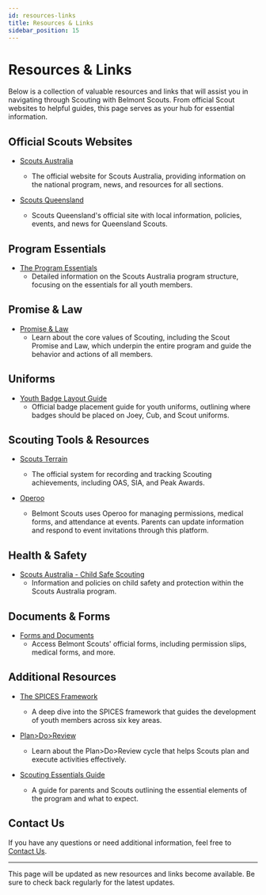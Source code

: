 ```yaml
---
id: resources-links
title: Resources & Links
sidebar_position: 15
---
```


# Resources & Links

Below is a collection of valuable resources and links that will assist you in navigating through Scouting with Belmont Scouts. From official Scout websites to helpful guides, this page serves as your hub for essential information.

## Official Scouts Websites

- [Scouts Australia](https://scouts.com.au)
  - The official website for Scouts Australia, providing information on the national program, news, and resources for all sections.

- [Scouts Queensland](https://scoutsqld.com.au)
  - Scouts Queensland's official site with local information, policies, events, and news for Queensland Scouts.

## Program Essentials

- [The Program Essentials](https://scouts.com.au/blog/2019/03/28/the-program-essentials/)
  - Detailed information on the Scouts Australia program structure, focusing on the essentials for all youth members.

## Promise & Law

- [Promise & Law](https://scouts.com.au/about/what-is-scouting/promise-law/)
  - Learn about the core values of Scouting, including the Scout Promise and Law, which underpin the entire program and guide the behavior and actions of all members.


## Uniforms

- [Youth Badge Layout Guide](https://pr.scouts.com.au/mdocs-posts/youth-badge-layout/)
  - Official badge placement guide for youth uniforms, outlining where badges should be placed on Joey, Cub, and Scout uniforms.

## Scouting Tools & Resources

- [Scouts Terrain](https://terrain.scouts.com.au)
  - The official system for recording and tracking Scouting achievements, including OAS, SIA, and Peak Awards.

- [Operoo](https://www.operoo.com/)
  - Belmont Scouts uses Operoo for managing permissions, medical forms, and attendance at events. Parents can update information and respond to event invitations through this platform.


## Health & Safety

- [Scouts Australia - Child Safe Scouting](https://scouts.com.au/child-safe/)
  - Information and policies on child safety and protection within the Scouts Australia program.

## Documents & Forms

- [Forms and Documents](./forms-documents)
  - Access Belmont Scouts' official forms, including permission slips, medical forms, and more.

## Additional Resources

- [The SPICES Framework](https://scouts.com.au/spices/)
  - A deep dive into the SPICES framework that guides the development of youth members across six key areas.

- [Plan>Do>Review](https://scouts.com.au/plan-do-review/)
  - Learn about the Plan>Do>Review cycle that helps Scouts plan and execute activities effectively.

- [Scouting Essentials Guide](https://scouts.com.au/essentials-guide/)
  - A guide for parents and Scouts outlining the essential elements of the program and what to expect.

## Contact Us

If you have any questions or need additional information, feel free to [Contact Us](../group-information/contact-information).

---

This page will be updated as new resources and links become available. Be sure to check back regularly for the latest updates.
